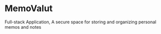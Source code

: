 # MemoValut
Full-stack Application, A secure space for storing and organizing personal memos and notes
